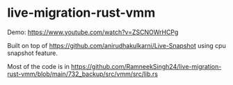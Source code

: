 # live-migration-rust-vmm


Demo: https://www.youtube.com/watch?v=ZSCNOWrHCPg

Built on top of https://github.com/anirudhakulkarni/Live-Snapshot using cpu snapshot feature.  

Most of the code is in https://github.com/RamneekSingh24/live-migration-rust-vmm/blob/main/732_backup/src/vmm/src/lib.rs
